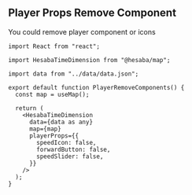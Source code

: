 ## Player Props Remove Component

You could remove player component or icons

```tsx
import React from "react";

import HesabaTimeDimension from "@hesaba/map";

import data from "../data/data.json";

export default function PlayerRemoveComponents() {
  const map = useMap();

  return (
    <HesabaTimeDimension
      data={data as any}
      map={map}
      playerProps={{
        speedIcon: false,
        forwardButton: false,
        speedSlider: false,
      }}
    />
  );
}
```
